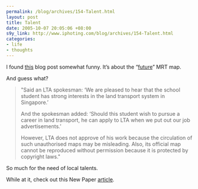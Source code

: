 ```yaml
--- 
permalink: /blog/archives/154-Talent.html
layout: post
title: Talent
date: 2005-10-07 20:05:06 +08:00
s9y_link: http://www.iphoting.com/blog/archives/154-Talent.html
categories: 
- life
- thoughts
---
```

<p class="whiteline"><p>I found <a onclick="_gaq.push(['_trackPageview', '/extlink/stardomdreams.blogspot.com/2005/10/ltas-sincerity-and-foresight.html']);"  href="http://stardomdreams.blogspot.com/2005/10/ltas-sincerity-and-foresight.html">this</a> blog post somewhat funny. It&#8217;s about the &#8220;<a onclick="_gaq.push(['_trackPageview', '/extlink/photos1.blogger.com/blogger/1179/1004/1600/MRT.jpg']);"  href="http://photos1.blogger.com/blogger/1179/1004/1600/MRT.jpg">future</a>&#8221; MRT map.</p>
</p><p class="whiteline"><p>And guess what?</p>
</p><blockquote><p class="whiteline">
"Said an LTA spokesman: &#8216;We are pleased to hear that the school student has strong interests in the land transport system in Singapore.&#8217;
</p><p class="whiteline">And the spokesman added: &#8216;Should this student wish to pursue a career in land transport, he can apply to LTA when we put out our job advertisements.&#8217;
</p><p class="break">However, LTA does not approve of his work because the circulation of such unauthorised maps may be misleading. Also, its official map cannot be reproduced without permission because it is protected by copyright laws."</p></blockquote><p>
</p><p class="whiteline"><p>So much for the need of local talents.</p>
</p><p class="break"><p>While at it, check out this New Paper <a onclick="_gaq.push(['_trackPageview', '/extlink/newpaper.asia1.com.sg/news/story/0,4136,95554,00.html?']);"  href="http://newpaper.asia1.com.sg/news/story/0,4136,95554,00.html?">article</a>.</p></p>
